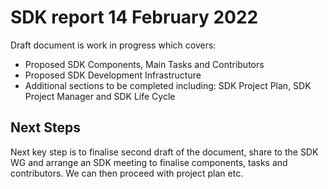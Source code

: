# SDK report 14 February 2022

Draft document is work in progress which covers:

- Proposed SDK Components, Main Tasks and Contributors
- Proposed SDK Development Infrastructure
- Additional sections to be completed including: SDK Project Plan, SDK Project Manager and SDK Life Cycle

## Next Steps

Next key step is to finalise second draft of the document, share to the SDK WG and arrange an SDK meeting to finalise components, tasks and contributors. We can then proceed with project plan etc.
